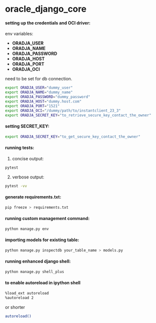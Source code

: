 # oracle_django_core

#### setting up the credentials and OCI driver:

env variables:

- <b>ORADJA_USER</b>
- <b>ORADJA_NAME</b>
- <b>ORADJA_PASSWORD</b>
- <b>ORADJA_HOST</b>
- <b>ORADJA_PORT</b>
- <b>ORADJA_OCI</b>

need to be set for db connection. <br>

```bash
export ORADJA_USER="dummy_user"
export ORADJA_NAME="dummy_name"
export ORADJA_PASSWORD="dummy_password"
export ORADJA_HOST="dummy.host.com"
export ORADJA_PORT="1521"
export ORADJA_OCI="/dummy/path/to/instantclient_23_3"
export ORADJA_SECRET_KEY="to_retrieve_secure_key_contact_the_owner"
```

#### setting SECRET_KEY:

```bash
export ORADJA_SECRET_KEY="to_get_secure_key_contact_the_owner"
```

#### running tests:

1. concise output:

```bash
pytest
```

2. verbose output:

```bash
pytest -vv
```

#### generate requirements.txt:

```bash
pip freeze > requirements.txt 
```

#### running custom management command:

```bash
python manage.py env
```

#### importing models for existing table:

```bash
python manage.py inspectdb your_table_name > models.py
```

#### running enhanced django shell:

```bash
python manage.py shell_plus
```

#### to enable autoreload in ipython shell
```bash
%load_ext autoreload
%autoreload 2
```

or shorter
```bash
autoreload()
```